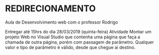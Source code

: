 # REDIRECIONAMENTO
Aula de Desenvolvimento web com o professor Rodrigo

Entregar até 15hrs do dia 28/03/2019 (quinta-feira)
Atividade
Montar um projeto Web no Visual Studio que contenha uma página que faça a chamada de outra página,
porém com passagem de parâmetro. Qualquer valor e tipo de parâmetro é válido, desde que chegue ai destino.
